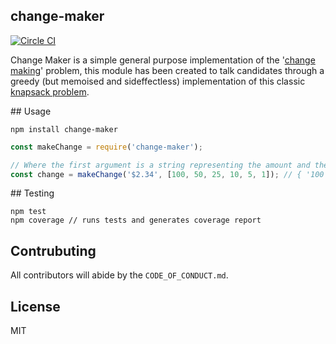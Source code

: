 ## change-maker

[![Circle CI](https://circleci.com/gh/Joe8Bit/change-maker.svg?style=svg)](https://circleci.com/gh/Joe8Bit/change-maker)

Change Maker is a simple general purpose implementation of the '[change making](https://en.wikipedia.org/wiki/Change-making_problem)' problem, this module has been created to talk candidates through a greedy (but memoised and sideffectless) implementation of this classic [knapsack problem](https://en.wikipedia.org/wiki/Knapsack_problem).

## Usage

```
npm install change-maker
```

```javascript
const makeChange = require('change-maker');

// Where the first argument is a string representing the amount and the second is the array of coin denominations
const change = makeChange('$2.34', [100, 50, 25, 10, 5, 1]); // { '100': 2, '50': 0, '25': 1, '10': 0, '5': 1, '1': 4 }
```

## Testing

```
npm test
npm coverage // runs tests and generates coverage report
```

## Contrubuting

All contributors will abide by the `CODE_OF_CONDUCT.md`.

## License

MIT
